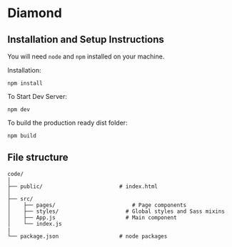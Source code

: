 # Diamond

## Installation and Setup Instructions

You will need `node` and `npm` installed on your machine.

Installation:

`npm install`

To Start Dev Server:

`npm dev`

To build the production ready dist folder:

`npm build`

## File structure

```
code/
│
├── public/                        # index.html
│
├── src/
│    ├── pages/              		   # Page components
│    ├── styles/              		 # Global styles and Sass mixins
│    ├── App.js               		 # Main component
│    └── index.js
|
└── package.json                   # node packages
```

